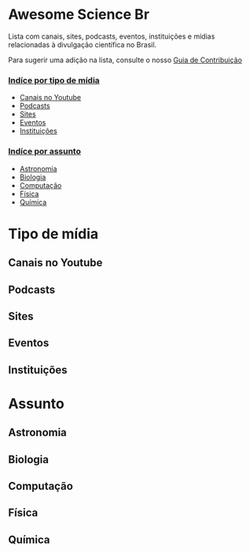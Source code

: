 # Awesome Science Br

Lista com canais, sites, podcasts, eventos, instituições e mídias relacionadas à divulgação científica no Brasil.

Para sugerir uma adição na lista, consulte o nosso [Guia de Contribuição](contribuindo.md)

### [Indíce por tipo de mídia](#tipo-de-midia)
* [Canais no Youtube](#canais-no-youtube)
* [Podcasts](#podcasts)
* [Sites](#sites)
* [Eventos](#sites)
* [Instituições](#instituicoes)

### [Indíce por assunto](#assunto)

* [Astronomia](#astronomia)
* [Biologia](#biologia)
* [Computação](#computacao)
* [Física](#fisica)
* [Química](#fisica)

# Tipo de mídia

## Canais no Youtube

## Podcasts

## Sites

## Eventos

## Instituições


# Assunto

## Astronomia

## Biologia

## Computação

## Física

## Química
